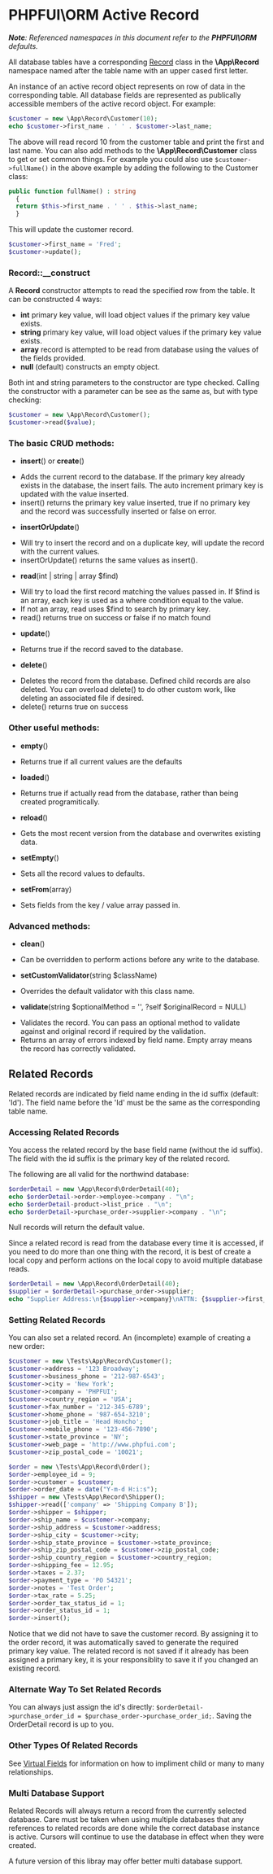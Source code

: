 # PHPFUI\ORM Active Record
*__Note__: Referenced namespaces in this document refer to the **PHPFUI\ORM** defaults.*

All database tables have a corresponding [Record](http://phpfui.com/?n=PHPFUI%5CORM&c=Record) class in the **\App\Record** namespace named after the table name with an upper cased first letter.

An instance of an active record object represents on row of data in the corresponding table. All database fields are represented as publically accessible members of the active record object. For example:

```php
$customer = new \App\Record\Customer(10);
echo $customer->first_name . ' ' . $customer->last_name;
```

The above will read record 10 from the customer table and print the first and last name.  You can also add methods to the **\App\Record\Customer** class to get or set common things. For example you could also use `$customer->fullName()` in the above example by adding the following to the Customer class:
```php
public function fullName() : string
  {
  return $this->first_name . ' ' . $this->last_name;
  }
```

This will update the customer record.
```php
$customer->first_name = 'Fred';
$customer->update();
```

### Record::__construct
A **Record** constructor attempts to read the specified row from the table. It can be constructed 4 ways:
- **int** primary key value, will load object values if the primary key value exists.
- **string** primary key value, will load object values if the primary key value exists.
- **array** record is attempted to be read from database using the values of the fields provided.
- **null** (default) constructs an empty object.

Both int and string parameters to the constructor are type checked. Calling the constructor with a parameter can be see as the same as, but with type checking:
```php
$customer = new \App\Record\Customer();
$customer->read($value);
```

### The basic CRUD methods:
- **insert**() or **create**()
 * Adds the current record to the database. If the primary key already exists in the database, the insert fails. The auto increment primary key is updated with the value inserted.
 * insert() returns the primary key value inserted, true if no primary key and the record was successfully inserted or false on error.
- **insertOrUpdate**()
 * Will try to insert the record and on a duplicate key, will update the record with the current values.
 * insertOrUpdate() returns the same values as insert().
- **read**(int | string | array $find)
 * Will try to load the first record matching the values passed in. If $find is an array, each key is used as a where condition equal to the value.
 * If not an array, read uses $find to search by primary key.
 * read() returns true on success or false if no match found
- **update**()
 * Returns true if the record saved to the database.
- **delete**()
 * Deletes the record from the database. Defined child records are also deleted. You can overload delete() to do other custom work, like deleting an associated file if desired.
 * delete() returns true on success

### Other useful methods:
- **empty**()
 * Returns true if all current values are the defaults
- **loaded**()
 * Returns true if actually read from the database, rather than being created programitically.
- **reload**()
 * Gets the most recent version from the database and overwrites existing data.
- **setEmpty**()
 * Sets all the record values to defaults.
- **setFrom**(array)
 * Sets fields from the key / value array passed in.

### Advanced methods:
- **clean**()
 * Can be overridden to perform actions before any write to the database.
- **setCustomValidator**(string $className)
 * Overrides the default validator with this class name.
- **validate**(string $optionalMethod = '', ?self $originalRecord = NULL)
 * Validates the record. You can pass an optional method to validate against and original record if required by the validation.
 * Returns an array of errors indexed by field name. Empty array means the record has correctly validated.

## Related Records
Related records are indicated by field name ending in the id suffix (default: 'Id').  The field name before the 'Id' must be the same as the corresponding table name.

### Accessing Related Records
You access the related record by the base field name (without the id suffix). The field with the id suffix is the primary key of the related record.

The following are all valid for the northwind database:
```php
$orderDetail = new \App\Record\OrderDetail(40);
echo $orderDetail->order->employee->company . "\n";
echo $orderDetail-product->list_price . "\n";
echo $orderDetail->purchase_order->supplier->company . "\n";
```
Null records will return the default value.

Since a related record is read from the database every time it is accessed, if you need to do more than one thing with the record, it is best of create a local copy and perform actions on the local copy to avoid multiple database reads.
```php
$orderDetail = new \App\Record\OrderDetail(40);
$supplier = $orderDetail->purchase_order->supplier;
echo "Supplier Address:\n{$supplier->company}\nATTN: {$supplier->first_name} {$supplier->last_name}\n{$supplier->address}\n{$supplier->city} {$supplier->state} {$supplier->zip_postal_code}\n{$supplier->country_region}\n";
```
### Setting Related Records
You can also set a related record. An (incomplete) example of creating a new order:
```php
$customer = new \Tests\App\Record\Customer();
$customer->address = '123 Broadway';
$customer->business_phone = '212-987-6543';
$customer->city = 'New York';
$customer->company = 'PHPFUI';
$customer->country_region = 'USA';
$customer->fax_number = '212-345-6789';
$customer->home_phone = '987-654-3210';
$customer->job_title = 'Head Honcho';
$customer->mobile_phone = '123-456-7890';
$customer->state_province = 'NY';
$customer->web_page = 'http://www.phpfui.com';
$customer->zip_postal_code = '10021';

$order = new \Tests\App\Record\Order();
$order->employee_id = 9;
$order->customer = $customer;
$order->order_date = date("Y-m-d H:i:s");
$shipper = new \Tests\App\Record\Shipper();
$shipper->read(['company' => 'Shipping Company B']);
$order->shipper = $shipper;
$order->ship_name = $customer->company;
$order->ship_address = $customer->address;
$order->ship_city = $customer->city;
$order->ship_state_province = $customer->state_province;
$order->ship_zip_postal_code = $customer->zip_postal_code;
$order->ship_country_region = $customer->country_region;
$order->shipping_fee = 12.95;
$order->taxes = 2.37;
$order->payment_type = 'PO 54321';
$order->notes = 'Test Order';
$order->tax_rate = 5.25;
$order->order_tax_status_id = 1;
$order->order_status_id = 1;
$order->insert();
```
Notice that we did not have to save the customer record.  By assigning it to the order record, it was automatically saved to generate the required primary key value. The related record is not saved if it already has been assigned a primary key, it is your responsiblity to save it if you changed an existing record.

### Alternate Way To Set Related Records
You can always just assign the id's directly: `$orderDetail->purchase_order_id = $purchase_order->purchase_order_id;`. Saving the OrderDetail record is up to you.

### Other Types Of Related Records
See [Virtual Fields](<https://github.com/phpfui/ORM/blob/main/docs/5. Virtual Fields.md>) for information on how to impliment child or many to many relationships.

### Multi Database Support
Related Records will always return a record from the currently selected database. Care must be taken when using multiple databases that any references to related records are done while the correct database instance is active. Cursors will continue to use the database in effect when they were created.

A future version of this libray may offer better multi database support.
